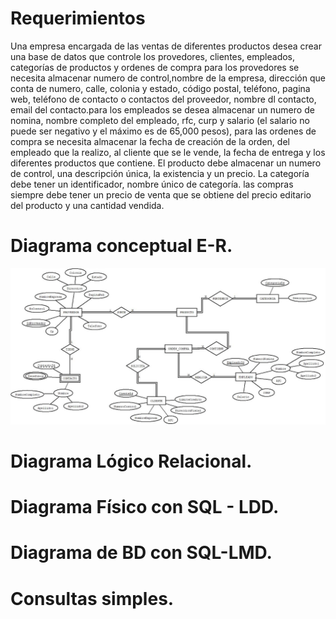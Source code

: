 # Requerimientos
Una empresa encargada de las ventas de diferentes productos desea crear una base de datos que controle los provedores, clientes, empleados, categorías de productos y ordenes de compra
para los provedores se necesita almacenar numero de control,nombre de la empresa, dirección que conta de numero, calle, colonia y estado, código postal, teléfono, pagina web, teléfono de contacto o contactos del proveedor, nombre dl contacto, email del contacto.para los empleados se desea almacenar un numero de nomina, nombre completo del empleado, rfc, curp y salario (el salario no puede ser negativo y el máximo es de 65,000 pesos), para las ordenes de compra se necesita almacenar la fecha de creación de la orden, del empleado que la realizo, al cliente que se le vende, la fecha de entrega y los diferentes productos que contiene. El producto debe almacenar un numero de control, una descripción única, la existencia y un precio. La categoría debe tener un identificador, nombre único de categoría. las compras siempre debe tener un precio de venta que se obtiene del precio editario del producto y una cantidad vendida.


# Diagrama conceptual E-R.
![Diagrama E-R](./IMG/DiagramaDMR.jpeg)


# Diagrama Lógico Relacional. 


# Diagrama Físico con SQL - LDD.

# Diagrama de BD con SQL-LMD.

# Consultas simples.